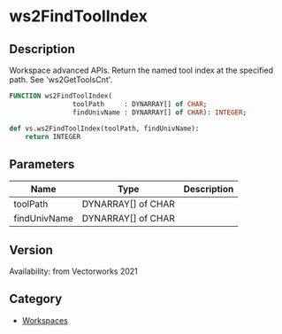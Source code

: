 # ws2FindToolIndex

## Description
Workspace advanced APIs. Return the named tool index at the specified path. See 'ws2GetToolsCnt'.

```pascal
FUNCTION ws2FindToolIndex(
				toolPath     : DYNARRAY[] of CHAR;
				findUnivName : DYNARRAY[] of CHAR): INTEGER;
```

```python
def vs.ws2FindToolIndex(toolPath, findUnivName):
    return INTEGER
```

## Parameters
|Name|Type|Description|
|---|---|---|
|toolPath|DYNARRAY[] of CHAR|   |
|findUnivName|DYNARRAY[] of CHAR|   |

## Version
Availability: from Vectorworks 2021

## Category
* [Workspaces](../Categories/Workspaces.md)
